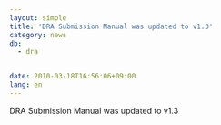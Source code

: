 ```yaml
---
layout: simple
title: 'DRA Submission Manual was updated to v1.3'
category: news
db:
  - dra


date: 2010-03-18T16:56:06+09:00
lang: en
---
```


DRA Submission Manual was updated to v1.3
